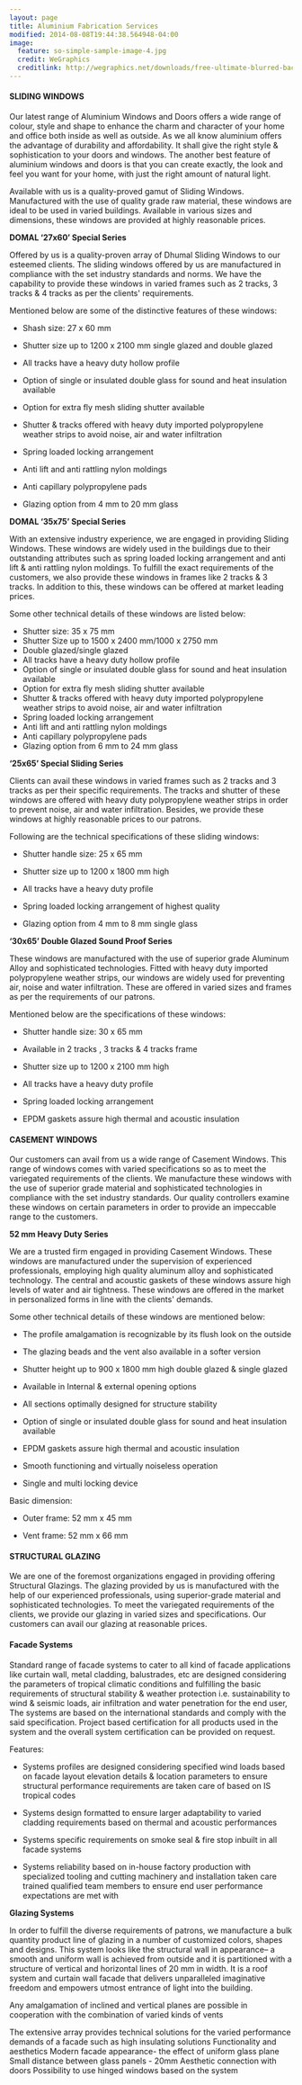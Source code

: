 ```yaml
---
layout: page
title: Aluminium Fabrication Services
modified: 2014-08-08T19:44:38.564948-04:00
image:
  feature: so-simple-sample-image-4.jpg
  credit: WeGraphics
  creditlink: http://wegraphics.net/downloads/free-ultimate-blurred-background-pack/
---
```


#### SLIDING WINDOWS
Our latest range of Aluminium Windows and Doors offers a wide range of colour, style and shape to enhance the charm and character of your home and office both inside as well as outside. As we all know aluminium offers the advantage of durability and affordability. It shall give the right style & sophistication to your doors and windows. The another best feature of aluminium windows and doors is that you can create exactly, the look and feel you want for your home, with just the right amount of natural light.

Available with us is a quality-proved gamut of Sliding Windows. Manufactured with the use of quality grade raw material, these windows are ideal to be used in varied buildings. Available in various sizes and dimensions, these windows are provided at highly reasonable prices.


**DOMAL ‘27x60’ Special Series**

Offered by us is a quality-proven array of Dhumal Sliding Windows to our esteemed clients. The sliding windows offered by us are manufactured in compliance with the set industry standards and norms. We have the capability to provide these windows in varied frames such as 2 tracks, 3 tracks & 4 tracks as per the clients' requirements.

Mentioned below are some of the distinctive features of these windows:

+ Shash size: 27 x 60 mm

+ Shutter size up to 1200 x 2100 mm single glazed and double glazed

+ All tracks have a heavy duty hollow profile

+ Option of single or insulated double glass for sound and heat insulation available

+ Option for extra fly mesh sliding shutter available

+ Shutter & tracks offered with heavy duty imported polypropylene weather strips to avoid noise, air and water infiltration

+ Spring loaded locking arrangement

+ Anti lift and anti rattling nylon moldings

+ Anti capillary polypropylene pads

+ Glazing option from 4 mm to 20 mm glass


**DOMAL ‘35x75’ Special Series**

With an extensive industry experience, we are engaged in providing Sliding Windows. These windows are widely used in the buildings due to their outstanding attributes such as spring loaded locking arrangement and anti lift & anti rattling nylon moldings. To fulfill the exact requirements of the customers, we also provide these windows in frames like 2 tracks & 3 tracks. In addition to this, these windows can be offered at market leading prices.

Some other technical details of these windows are listed below:

+ Shutter size: 35 x 75 mm
+ Shutter Size up to 1500 x 2400 mm/1000 x 2750 mm
+ Double glazed/single glazed
+ All tracks have a heavy duty hollow profile
+ Option of single or insulated double glass for sound and heat insulation available
+ Option for extra fly mesh sliding shutter available
+ Shutter & tracks offered with heavy duty imported polypropylene weather strips to avoid noise, air and water infiltration
+ Spring loaded locking arrangement
+ Anti lift and anti rattling nylon moldings
+ Anti capillary polypropylene pads
+ Glazing option from 6 mm to 24 mm glass

**‘25x65’ Special Sliding Series**

Clients can avail these windows in varied frames such as 2 tracks and 3 tracks as per their specific requirements. The tracks and shutter of these windows are offered with heavy duty polypropylene weather strips in order to prevent noise, air and water infiltration. Besides, we provide these windows at highly reasonable prices to our patrons.

Following are the technical specifications of these sliding windows:

+  Shutter handle size: 25 x 65 mm

+  Shutter size up to 1200 x 1800 mm high

+  All tracks have a heavy duty profile

+  Spring loaded locking arrangement of highest quality

+  Glazing option from 4 mm to 8 mm single glass



**‘30x65’ Double Glazed Sound Proof Series**

These windows are manufactured with the use of superior grade Aluminum Alloy and sophisticated technologies. Fitted with heavy duty imported polypropylene weather strips, our windows are widely used for preventing air, noise and water infiltration. These are offered in varied sizes and frames as per the requirements of our patrons.

Mentioned below are the specifications of these windows:

+ Shutter handle size: 30 x 65 mm

+  Available in 2 tracks , 3 tracks & 4 tracks frame

+  Shutter size up to 1200 x 2100 mm high

+  All tracks have a heavy duty profile

+  Spring loaded locking arrangement

+  EPDM gaskets assure high thermal and acoustic insulation


#### CASEMENT WINDOWS
Our customers can avail from us a wide range of Casement Windows. This range of windows comes with varied specifications so as to meet the variegated requirements of the clients. We manufacture these windows with the use of superior grade material and sophisticated technologies in compliance with the set industry standards. Our quality controllers examine these windows on certain parameters in order to provide an impeccable range to the customers.


**52 mm Heavy Duty Series**

We are a trusted firm engaged in providing Casement Windows. These windows are manufactured under the supervision of experienced professionals, employing high quality aluminum alloy and sophisticated technology. The central and acoustic gaskets of these windows assure high levels of water and air tightness. These windows are offered in the market in personalized forms in line with the clients' demands.

Some other technical details of these windows are mentioned below:

+ The profile amalgamation is recognizable by its flush look on the outside

+ The glazing beads and the vent also available in a softer version

+ Shutter height up to 900 x 1800 mm high double glazed & single glazed

+ Available in Internal & external opening options

+ All sections optimally designed for structure stability

+ Option of single or insulated double glass for sound and heat insulation available

+ EPDM gaskets assure high thermal and acoustic insulation

+ Smooth functioning and virtually noiseless operation

+ Single and multi locking device

Basic dimension:

+ Outer frame: 52 mm x 45 mm

+  Vent frame: 52 mm x 66 mm

#### STRUCTURAL GLAZING
We are one of the foremost organizations engaged in providing offering Structural Glazings. The glazing provided by us is manufactured with the help of our experienced professionals, using superior-grade material and sophisticated technologies. To meet the variegated requirements of the clients, we provide our glazing in varied sizes and specifications. Our customers can avail our glazing at reasonable prices.

#### Facade Systems

Standard range of facade systems to cater to all kind of facade applications like curtain wall, metal cladding, balustrades, etc are designed considering the parameters of tropical climatic conditions and fulfilling the basic requirements of structural stability & weather protection i.e. sustainability to wind & seismic loads, air infiltration and water penetration for the end user, The systems are based on the international standards and comply with the said specification. Project based certification for all products used in the system and the overall system certification can be provided on request.

Features:

+ Systems profiles are designed considering specified wind loads based on facade layout elevation details & location parameters to ensure structural performance requirements are taken care of based on IS tropical codes

+ Systems design formatted to ensure larger adaptability to varied cladding requirements based on thermal and acoustic performances

+ Systems specific requirements on smoke seal & fire stop inbuilt in all facade systems

+ Systems reliability based on in-house factory production with specialized tooling and cutting machinery and installation taken care trained qualified team members to ensure end user performance expectations are met with

**Glazing Systems**

In order to fulfill the diverse requirements of patrons, we manufacture a bulk quantity product line of glazing in a number of customized colors, shapes and designs. This system looks like the structural wall in appearance– a smooth and uniform wall is achieved from outside and it is partitioned with a structure of vertical and horizontal lines of 20 mm in width. It is a roof system and curtain wall facade that delivers unparalleled imaginative freedom and empowers utmost entrance of light into the building.

Any amalgamation of inclined and vertical planes are possible in cooperation with the combination of varied kinds of vents

The extensive array provides technical solutions for the varied performance demands of a facade such as high insulating solutions
Functionality and aesthetics
Modern facade appearance- the effect of uniform glass plane
Small distance between glass panels - 20mm
Aesthetic connection with doors
Possibility to use hinged windows based on the system
